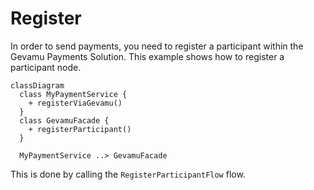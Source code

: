 # Register

In order to send payments, you need to register a participant within the Gevamu Payments Solution. This example shows how to register a participant node.

```mermaid
classDiagram
  class MyPaymentService {
    + registerViaGevamu()
  }
  class GevamuFacade {
    + registerParticipant()
  }

  MyPaymentService ..> GevamuFacade
```

This is done by calling the `RegisterParticipantFlow` flow.